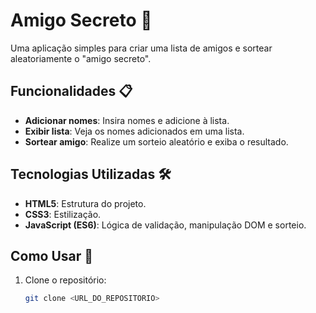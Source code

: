 # Amigo Secreto 🎉

Uma aplicação simples para criar uma lista de amigos e sortear aleatoriamente o "amigo secreto".

## Funcionalidades 📋
- **Adicionar nomes**: Insira nomes e adicione à lista.
- **Exibir lista**: Veja os nomes adicionados em uma lista.
- **Sortear amigo**: Realize um sorteio aleatório e exiba o resultado.

## Tecnologias Utilizadas 🛠️
- **HTML5**: Estrutura do projeto.
- **CSS3**: Estilização.
- **JavaScript (ES6)**: Lógica de validação, manipulação DOM e sorteio.

## Como Usar 🚀
1. Clone o repositório:
   ```bash
   git clone <URL_DO_REPOSITORIO>
